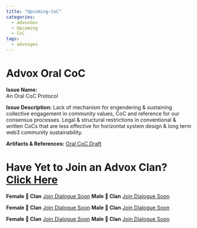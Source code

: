 ```yaml
---
title: "Upcoming-CoC"
categories:
  - advoxGov
  - Upcoming
  - CoC
tags:
  - advoxgov
---
```


# Advox Oral CoC

**Issue Name:**  
An Oral CoC Protocol 

**Issue Description:**
Lack of mechanism for engendering & sustaining collective engagement in community values, CoC and reference for our consensus processes.
Legal & structural restrictions in conventional & written CoCs that are less effective for horizontal system design & long term web3 community sustainability. 

**Artifacts & References:** 
[Oral CoC Draft](https://paper.dropbox.com/doc/Advocates-Oral-CoC-Protocol--BoAQ1IORaFa0gMYLvwawyxdzAg-PqaS7paEI3ibcGWhJNLVv)

# **Have Yet to Join an Advox Clan? [Click Here](https://discord.com/channels/621759717756370964/916371047102705704/1011947207697641562)**

**Female 🐢 Clan** [Join Dialogue Soon](#testlink) **Male 🐢 Clan** [Join Dialogue Soon](#testlink)


**Female 🐺 Clan** [Join Dialogue Soon](#testlink) **Male 🐺 Clan** [Join Dialogue Soon](#testlink)


**Female 🐻 Clan** [Join Dialogue Soon](#testlink) **Male 🐻 Clan** [Join Dialogue Soon](#testlink)
